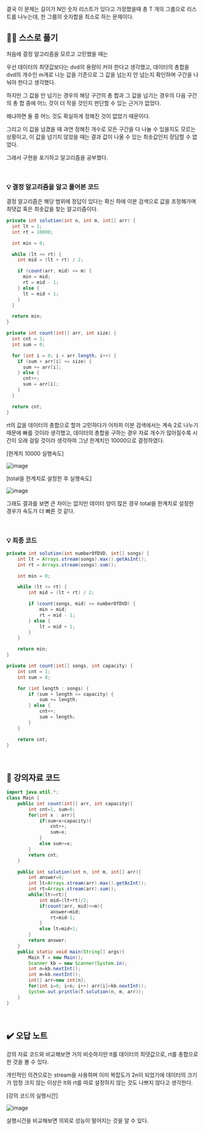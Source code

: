 결국 이 문제는 길이가 N인 숫자 리스트가 있다고 가정했을때 총 T 개의 그룹으로 리스트를 나누는데, 한 그룹의 숫자합을 최소로 하는 문제이다.

## ✍🏻 스스로 풀기

처음에 결정 알고리즘을 모르고 고민했을 때는

우선 데이터의 최댓값보다는 dvd의 용량이 커야 한다고 생각했고, 데이터의 총합을 dvd의 개수인 m개로 나눈 값을 기준으로 그 값을 넘는지 안 넘는지 확인하며 구간을 나눠야 한다고 생각했다.

하지만 그 값을 안 넘기는 경우의 해당 구간의 총 합과 그 값을 넘기는 경우의 다음 구간의 총 합 중에 어느 것이 더 작을 것인지 판단할 수 있는 근거가 없었다.

왜냐하면 둘 중 어느 것도 확실하게 정해진 것이 없었기 때문이다.

그리고 이 값을 넘겼을 때 과연 정해진 개수로 모든 구간을 다 나눌 수 있을지도 모르는 상황이고, 이 값을 넘기지 않았을 때는 결과 값이 나올 수 있는 최솟값인지 장담할 수 없었다.

그래서 구현을 포기하고 알고리즘을 공부했다.

<br>

### 💡 결정 알고리즘을 알고 풀어본 코드

결정 알고리즘은 해당 범위에 정답이 있다는 확신 하에 이분 검색으로 값을 조정해가며 최댓값 혹은 최솟값을 찾는 알고리즘이다.

``` java
private int solution(int n, int m, int[] arr) {
  int lt = 1;
  int rt = 10000;

  int min = 0;

  while (lt <= rt) {
    int mid = (lt + rt) / 2;

    if (count(arr, mid) <= m) {
      min = mid;
      rt = mid - 1;
    } else {
      lt = mid + 1;
    }
  }

  return min;
}

private int count(int[] arr, int size) {
  int cnt = 1;
  int sum = 0;

  for (int i = 0; i < arr.length; i++) {
    if (sum + arr[i] <= size) {
      sum += arr[i];
    } else {
      cnt++;
      sum = arr[i];
    }
  }

  return cnt;
}
```

rt의 값을 데이터의 총합으로 할까 고민하다가 어차피 이분 검색에서는 계속 2로 나누기 때문에 빠를 것이라 생각했고, 
데이터의 총합을 구하는 경우 자료 개수가 많아질수록 시간이 오래 걸릴 것이라 생각하여 그냥 한계치인 10000으로 결정하였다.

[한계치 10000 실행속도]

![image](https://github.com/05AM/problem-solving/assets/83827023/13bbeabd-ead2-4850-a90f-c18d81c74f9c)

[total을 한계치로 설정한 후 실행속도]

![image](https://github.com/05AM/problem-solving/assets/83827023/983fbc52-3013-4992-86e8-92f93f1909d7)

그래도 결과를 보면 큰 차이는 없지만 데이터 양이 많은 경우 total을 한계치로 설정한 경우가 속도가 더 빠른 것 같다.

<br>

### 💡 최종 코드
``` java
private int solution(int numberOfDVD, int[] songs) {
	int lt = Arrays.stream(songs).max().getAsInt();
	int rt = Arrays.stream(songs).sum();

	int min = 0;

	while (lt <= rt) {
		int mid = (lt + rt) / 2;

		if (count(songs, mid) <= numberOfDVD) {
			min = mid;
			rt = mid - 1;
		} else {
			lt = mid + 1;
		}
	}

	return min;
}

private int count(int[] songs, int capacity) {
	int cnt = 1;
	int sum = 0;

	for (int length : songs) {
		if (sum + length <= capacity) {
			sum += length;
		} else {
			cnt++;
			sum = length;
		}
	}

	return cnt;
}
```

<br>

## 📖 강의자료 코드

``` java
import java.util.*;
class Main {
	public int count(int[] arr, int capacity){
		int cnt=1, sum=0;
		for(int x : arr){
			if(sum+x>capacity){
				cnt++;
				sum=x;
			}
			else sum+=x;
		}
		return cnt;
	}

	public int solution(int n, int m, int[] arr){
		int answer=0;
		int lt=Arrays.stream(arr).max().getAsInt();
		int rt=Arrays.stream(arr).sum();
		while(lt<=rt){
			int mid=(lt+rt)/2;
			if(count(arr, mid)<=m){
				answer=mid;
				rt=mid-1;
			}
			else lt=mid+1;
		}
		return answer;
	}
	public static void main(String[] args){
		Main T = new Main();
		Scanner kb = new Scanner(System.in);
		int n=kb.nextInt();
		int m=kb.nextInt();
		int[] arr=new int[n];
		for(int i=0; i<n; i++) arr[i]=kb.nextInt();
		System.out.println(T.solution(n, m, arr));
	}
}
```

<br>

## ✔️ 오답 노트

강의 자료 코드와 비교해보면 거의 비슷하지만 lt를 데이터의 최댓값으로, rt를 총합으로 한 것을 볼 수 있다.

개인적인 의견으로는 stream을 사용하며 이미 복잡도가 2n이 되었기에 데이터의 크기가 엄청 크지 않는 이상은 lt와 rt를 따로 설정하지 않는 것도 나쁘지 않다고 생각한다.

[강의 코드의 실행시간]

![image](https://github.com/05AM/problem-solving/assets/83827023/9f1127f9-4875-453b-9826-2e8847c4cf78)

실행시간을 비교해보면 의외로 성능이 떨어지는 것을 알 수 있다.
